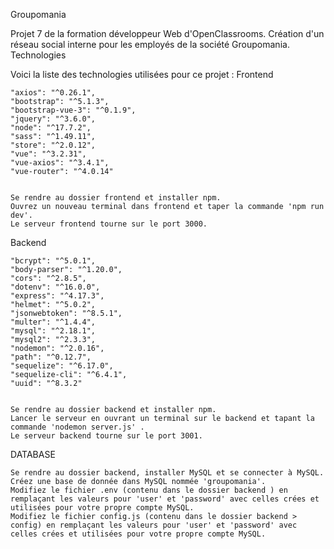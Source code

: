 Groupomania

Projet 7 de la formation développeur Web d'OpenClassrooms. Création d'un réseau social interne pour les employés de la société Groupomania.
Technologies

Voici la liste des technologies utilisées pour ce projet :
Frontend

    "axios": "^0.26.1",
    "bootstrap": "^5.1.3",
    "bootstrap-vue-3": "^0.1.9",
    "jquery": "^3.6.0",
    "node": "^17.7.2",
    "sass": "^1.49.11",
    "store": "^2.0.12",
    "vue": "^3.2.31",
    "vue-axios": "^3.4.1",
    "vue-router": "^4.0.14"
    
    
    Se rendre au dossier frontend et installer npm.
    Ouvrez un nouveau terminal dans frontend et taper la commande 'npm run dev'.
    Le serveur frontend tourne sur le port 3000.


Backend

    "bcrypt": "^5.0.1",
    "body-parser": "^1.20.0",
    "cors": "^2.8.5",
    "dotenv": "^16.0.0",
    "express": "^4.17.3",
    "helmet": "^5.0.2",
    "jsonwebtoken": "^8.5.1",
    "multer": "^1.4.4",
    "mysql": "^2.18.1",
    "mysql2": "^2.3.3",
    "nodemon": "^2.0.16",
    "path": "^0.12.7",
    "sequelize": "^6.17.0",
    "sequelize-cli": "^6.4.1",
    "uuid": "^8.3.2"
    
    
    Se rendre au dossier backend et installer npm.
    Lancer le serveur en ouvrant un terminal sur le backend et tapant la commande 'nodemon server.js' .
    Le serveur backend tourne sur le port 3001.
    
    
    
DATABASE

    Se rendre au dossier backend, installer MySQL et se connecter à MySQL.
    Créez une base de donnée dans MySQL nommée 'groupomania'.
    Modifiez le fichier .env (contenu dans le dossier backend ) en remplaçant les valeurs pour 'user' et 'password' avec celles crées et utilisées pour votre propre compte MySQL.
    Modifiez le fichier config.js (contenu dans le dossier backend > config) en remplaçant les valeurs pour 'user' et 'password' avec celles crées et utilisées pour votre propre compte MySQL.

    
